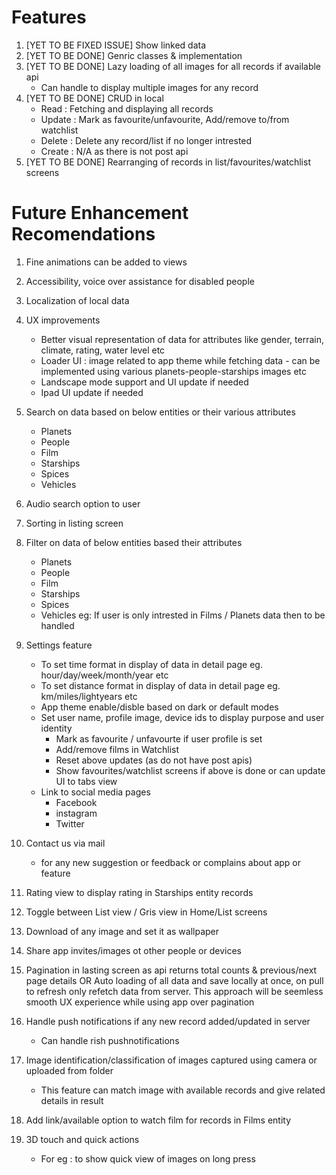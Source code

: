 # Features

1. [YET TO BE FIXED ISSUE] Show linked data
2. [YET TO BE DONE] Genric classes & implementation
3. [YET TO BE DONE] Lazy loading of all images for all records if available api
    - Can handle to display multiple images for any record
4. [YET TO BE DONE] CRUD in local 
    - Read : Fetching and displaying all records
    - Update : Mark as favourite/unfavourite, Add/remove to/from watchlist
    - Delete : Delete any record/list if no longer intrested
    - Create : N/A as there is not post api
5. [YET TO BE DONE] Rearranging of records in list/favourites/watchlist screens

    
# Future Enhancement Recomendations
    
1. Fine animations can be added to views
2. Accessibility, voice over assistance for disabled people
3. Localization of local data
4. UX improvements 
    - Better visual representation of data for attributes like gender, terrain, climate, rating, water level etc
    - Loader UI : image related to app theme while fetching data -  can be implemented using various planets-people-starships images etc 
    - Landscape mode support and UI update if needed
    - Ipad UI update if needed
5. Search on data based on below entities or their various attributes
    - Planets
    - People
    - Film
    - Starships
    - Spices
    - Vehicles 
6. Audio search option to user
7. Sorting in listing screen
8. Filter on data of below entities based their attributes
    - Planets
    - People
    - Film
    - Starships
    - Spices
    - Vehicles
    eg: If user is only intrested in Films / Planets data then to be handled
    
8. Settings feature
    - To set time format in display of data in detail page eg. hour/day/week/month/year etc
    - To set distance format in display of data in detail page eg. km/miles/lightyears etc
    - App theme enable/disble based on dark or default modes 
    - Set user name, profile image, device ids to display purpose and user identity
        - Mark as favourite / unfavourte if user profile is set
        - Add/remove films in Watchlist 
        - Reset above updates (as do not have post apis)
        - Show favourites/watchlist screens if above is done or can update UI to tabs view
    - Link to social media pages 
        - Facebook
        - instagram
        - Twitter
9. Contact us via mail
    - for any new suggestion or feedback or complains about app or feature
10. Rating view to display rating in Starships entity records
11. Toggle between List view / Gris view in Home/List screens
12. Download of any image and set it as wallpaper
13. Share app invites/images ot other people or devices
14. Pagination in lasting screen as api returns total counts & previous/next page details
        OR
    Auto loading of all data and save locally at once, on pull to refresh only refetch data from server. This approach will be seemless smooth UX experience while using app over pagination
15. Handle push notifications if any new record added/updated in server
    - Can handle rish pushnotifications 
16. Image identification/classification of images captured using camera or uploaded from folder
    - This feature can match image with available records and give related details in result
17. Add link/available option to watch film for records in Films entity
18. 3D touch and quick actions
    - For eg : to show quick view of images on long press 
